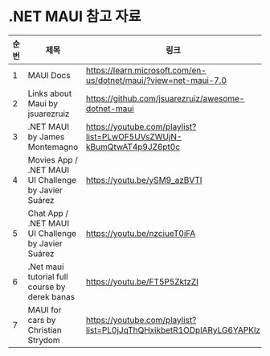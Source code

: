 # .NET MAUI 참고 자료

| 순번 | 제목 | 링크 | 비고 |
| ---| --- | --- | --- |
| 1 | MAUI Docs | https://learn.microsoft.com/en-us/dotnet/maui/?view=net-maui-7.0 | - |
| 2 | Links about Maui by jsuarezruiz | https://github.com/jsuarezruiz/awesome-dotnet-maui | - |
| 3 | .NET MAUI by James Montemagno | https://youtube.com/playlist?list=PLwOF5UVsZWUjN-kBumQtwAT4p9JZ6pt0c | - |
| 4 | Movies App / .NET MAUI UI Challenge by Javier Suárez | https://youtu.be/ySM9_azBVTI | - |
| 5 | Chat App / .NET MAUI UI Challenge by Javier Suárez | https://youtu.be/nzciueT0iFA | - |
| 6 | .Net maui tutorial full course by derek banas | https://youtu.be/FT5P5ZktzZI | - |
| 7 | MAUI for cars by Christian Strydom | https://youtube.com/playlist?list=PL0jJqThQHxikbetR1ODplARyLG6YAPKlz | - |